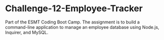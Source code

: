# Challenge-12-Employee-Tracker
Part of the ESMT Coding Boot Camp. The assignment is to build a command-line application to manage an employee database using Node.js, Inquirer, and MySQL.
